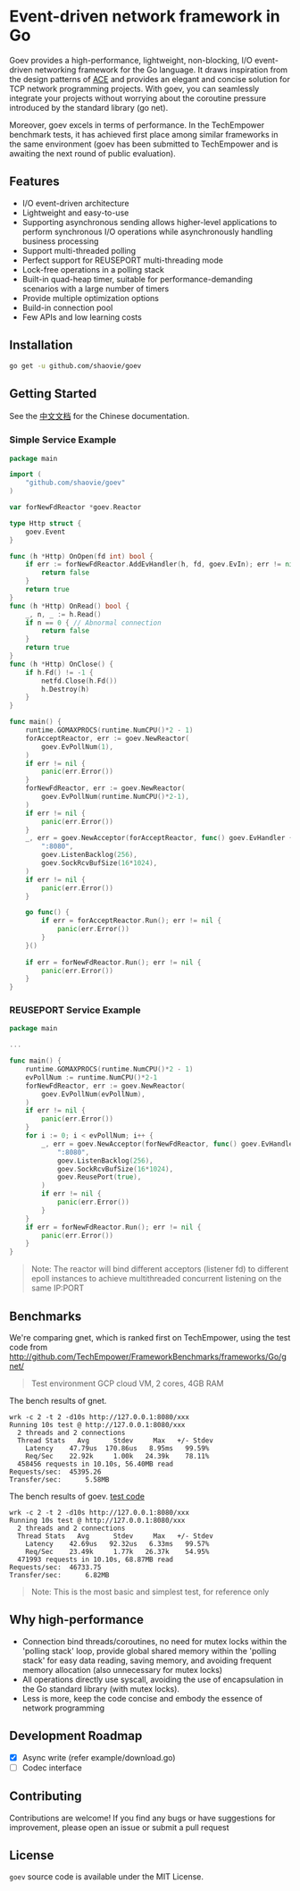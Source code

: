 # Event-driven network framework in Go

Goev provides a high-performance, lightweight, non-blocking, I/O event-driven networking framework for the Go language. It draws inspiration from the design patterns of [ACE](http://www.dre.vanderbilt.edu/~schmidt/ACE-overview.html) and provides an elegant and concise solution for TCP network programming projects. With goev, you can seamlessly integrate your projects without worrying about the coroutine pressure introduced by the standard library (go net).

Moreover, goev excels in terms of performance. In the TechEmpower benchmark tests, it has achieved first place among similar frameworks in the same environment (goev has been submitted to TechEmpower and is awaiting the next round of public evaluation).

## Features

* I/O event-driven architecture
* Lightweight and easy-to-use
* Supporting asynchronous sending allows higher-level applications to perform synchronous I/O operations while asynchronously handling business processing
* Support multi-threaded polling
* Perfect support for REUSEPORT multi-threading mode
* Lock-free operations in a polling stack
* Built-in quad-heap timer, suitable for performance-demanding scenarios with a large number of timers
* Provide multiple optimization options
* Build-in connection pool
* Few APIs and low learning costs

## Installation

```bash
go get -u github.com/shaovie/goev
```

## Getting Started

See the [中文文档](DOCUMENT_CN.md) for the Chinese documentation.

### Simple Service Example

```go
package main

import (
    "github.com/shaovie/goev"
)

var forNewFdReactor *goev.Reactor

type Http struct {
	goev.Event
}

func (h *Http) OnOpen(fd int) bool {
	if err := forNewFdReactor.AddEvHandler(h, fd, goev.EvIn); err != nil {
		return false
	}
	return true
}
func (h *Http) OnRead() bool {
	_, n, _ := h.Read()
	if n == 0 { // Abnormal connection
		return false
	}
    return true
}
func (h *Http) OnClose() {
    if h.Fd() != -1 {
        netfd.Close(h.Fd())
        h.Destroy(h)
    }
}

func main() {
	runtime.GOMAXPROCS(runtime.NumCPU()*2 - 1)
	forAcceptReactor, err := goev.NewReactor(
		goev.EvPollNum(1),
	)
	if err != nil {
		panic(err.Error())
	}
	forNewFdReactor, err := goev.NewReactor(
		goev.EvPollNum(runtime.NumCPU()*2-1),
	)
	if err != nil {
		panic(err.Error())
	}
	_, err = goev.NewAcceptor(forAcceptReactor, func() goev.EvHandler { return new(Http) },
		":8080",
		goev.ListenBacklog(256),
		goev.SockRcvBufSize(16*1024),
	)
	if err != nil {
		panic(err.Error())
	}

	go func() {
		if err = forAcceptReactor.Run(); err != nil {
			panic(err.Error())
		}
	}()
    
	if err = forNewFdReactor.Run(); err != nil {
		panic(err.Error())
	}
}

```

### REUSEPORT Service Example

```go
package main

...

func main() {
	runtime.GOMAXPROCS(runtime.NumCPU()*2 - 1)
    evPollNum := runtime.NumCPU()*2-1
	forNewFdReactor, err := goev.NewReactor(
		goev.EvPollNum(evPollNum),
	)
	if err != nil {
		panic(err.Error())
	}
    for i := 0; i < evPollNum; i++ {
        _, err = goev.NewAcceptor(forNewFdReactor, func() goev.EvHandler { return new(Http) },
            ":8080",
            goev.ListenBacklog(256),
            goev.SockRcvBufSize(16*1024),
            goev.ReusePort(true),
        )
        if err != nil {
            panic(err.Error())
        }
    }
	if err = forNewFdReactor.Run(); err != nil {
		panic(err.Error())
	}
}

```
> Note: The reactor will bind different acceptors (listener fd) to different epoll instances to achieve multithreaded concurrent listening on the same IP:PORT

## Benchmarks

We're comparing gnet, which is ranked first on TechEmpower, using the test code from http://github.com/TechEmpower/FrameworkBenchmarks/frameworks/Go/gnet/

> Test environment GCP cloud VM, 2 cores, 4GB RAM

The bench results of gnet.
```text
wrk -c 2 -t 2 -d10s http://127.0.0.1:8080/xxx
Running 10s test @ http://127.0.0.1:8080/xxx
  2 threads and 2 connections
  Thread Stats   Avg      Stdev     Max   +/- Stdev
    Latency    47.79us  170.86us   8.95ms   99.59%
    Req/Sec    22.92k     1.00k   24.39k    78.11%
  458456 requests in 10.10s, 56.40MB read
Requests/sec:  45395.26
Transfer/sec:      5.58MB
```

The bench results of goev. [test code](https://github.com/shaovie/goev/blob/main/example/techempower.go)
```text
wrk -c 2 -t 2 -d10s http://127.0.0.1:8080/xxx
Running 10s test @ http://127.0.0.1:8080/xxx
  2 threads and 2 connections
  Thread Stats   Avg      Stdev     Max   +/- Stdev
    Latency    42.69us   92.32us   6.33ms   99.57%
    Req/Sec    23.49k     1.77k   26.37k    54.95%
  471993 requests in 10.10s, 68.87MB read
Requests/sec:  46733.75
Transfer/sec:      6.82MB
```
> Note: This is the most basic and simplest test, for reference only

## Why high-performance

* Connection bind threads/coroutines, no need for mutex locks within the 'polling stack' loop, provide global shared memory within the 'polling stack' for easy data reading, saving memory, and avoiding frequent memory allocation (also unnecessary for mutex locks)
* All operations directly use syscall, avoiding the use of encapsulation in the Go standard library (with mutex locks).
* Less is more, keep the code concise and embody the essence of network programming

## Development Roadmap

- [x] Async write (refer example/download.go)
- [ ] Codec interface

## Contributing
Contributions are welcome! If you find any bugs or have suggestions for improvement, please open an issue or submit a pull request

## License
`goev` source code is available under the MIT License.
